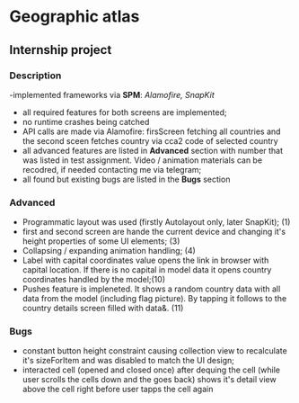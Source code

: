 #  Geographic atlas
## Internship project

### Description

-implemented frameworks via **SPM**: *Alamofire, SnapKit* 
- all required features for both screens are implemented;
- no runtime crashes being catched
- API calls are made via Alamofire: firsScreen fetching all countries and the second sceen fetches country via cca2 code of selected country
- all advanced features are listed in **Advanced** section with number that was listed in test assignment. Video / animation materials can be recodred, if needed contacting me via telegram;
- all found but existing bugs are listed in the **Bugs** section

### Advanced

- Programmatic layout was used (firstly Autolayout only, later SnapKit); (1)
- first and second screen are hande the current device and changing it's height properties of some UI elements; (3)
- Collapsing / expanding animation handling; (4)
- Label with capital coordinates value opens the link in browser with capital location. If there is no capital in model data it opens country coordinates handled by the model;(10)
- Pushes feature is impleneted. It shows a random country data with all data from the model (including flag picture). By tapping it follows to the country details screen filled with data&. (11)

### Bugs

- constant button height constraint causing collection view to recalculate it's sizeForItem and was disabled to match the UI design;
- interacted cell (opened and closed once) after dequing the cell (while user scrolls the cells down and the goes back) shows it's detail view above the cell right before user tapps the cell again
